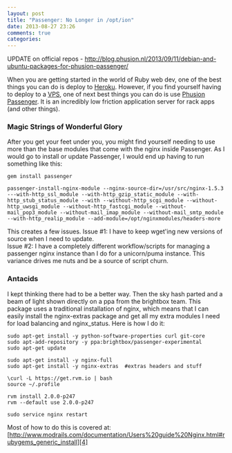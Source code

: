 ```yaml
---
layout: post
title: "Passenger: No Longer in /opt/ion"
date: 2013-08-27 23:26
comments: true
categories: 
---
```


UPDATE on official repos - http://blog.phusion.nl/2013/09/11/debian-and-ubuntu-packages-for-phusion-passenger/  
  
When you are getting started in the world of Ruby web dev, one of the best things you can do is deploy to [Heroku][1].  However, if you find yourself having to deploy to a [VPS][3], one of next best things you can do is use [Phusion Passenger][2]. It is an incredibly low friction application server for rack apps (and other things).

[1]: http://heroku.com
[2]: https://www.phusionpassenger.com/
[3]: http://linode.com

### Magic Strings of Wonderful Glory

After you get your feet under you, you might find yourself needing to use more than the base modules that come with the nginx inside Passenger. As I would go to install or update Passenger, I would end up having to run something like this:  
  

	gem install passenger
  
	passenger-install-nginx-module --nginx-source-dir=/usr/src/nginx-1.5.3 ---with-http_ssl_module --with-http_gzip_static_module --with-http_stub_status_module --with --without-http_scgi_module --without-http_uwsgi_module --without-http_fastcgi_module --without-mail_pop3_module --without-mail_imap_module --without-mail_smtp_module --with-http_realip_module --add-module=/opt/nginxmodules/headers-more
  
  
This creates a few issues. Issue #1: I have to keep wget'ing new versions of source when I need to update.  
Issue #2: I have a completely different workflow/scripts for managing a passenger nginx instance than I do for a unicorn/puma instance. This variance drives me nuts and be a source of script churn.

### Antacids

I kept thinking there had to be a better way. Then the sky hash parted and a beam of light shown directly on a ppa from the brightbox team. This package uses a traditional installation of nginx, which means that I can easily install the nginx-extras package and get all my extra modules I need for load balancing and nginx_status. Here is how I do it:

	sudo apt-get install -y python-software-properties curl git-core  
	sudo apt-add-repository -y ppa:brightbox/passenger-experimental  
	sudo apt-get update
  
	sudo apt-get install -y nginx-full  
	sudo apt-get install -y nginx-extras  #extras headers and stuff  
  
	\curl -L https://get.rvm.io | bash  
	source ~/.profile  
  
	rvm install 2.0.0-p247  
	rvm --default use 2.0.0-p247  
  
	sudo service nginx restart  
  
Most of how to do this is covered at:  
[http://www.modrails.com/documentation/Users%20guide%20Nginx.html#rubygems_generic_install][4]

[4]: http://www.modrails.com/documentation/Users%20guide%20Nginx.html#rubygems_generic_install


